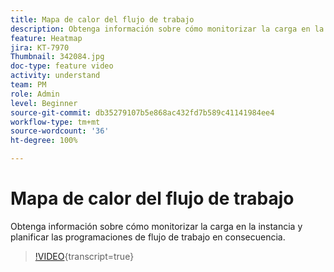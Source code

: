 ```yaml
---
title: Mapa de calor del flujo de trabajo
description: Obtenga información sobre cómo monitorizar la carga en la instancia y planificar las programaciones de flujo de trabajo en consecuencia.
feature: Heatmap
jira: KT-7970
Thumbnail: 342084.jpg
doc-type: feature video
activity: understand
team: PM
role: Admin
level: Beginner
source-git-commit: db35279107b5e868ac432fd7b589c41141984ee4
workflow-type: tm+mt
source-wordcount: '36'
ht-degree: 100%

---
```


# Mapa de calor del flujo de trabajo

Obtenga información sobre cómo monitorizar la carga en la instancia y planificar las programaciones de flujo de trabajo en consecuencia.

>[!VIDEO](https://video.tv.adobe.com/v/342084?quality=12&learn=on){transcript=true}
